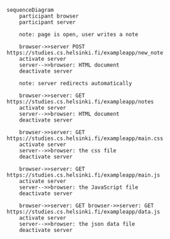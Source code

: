 
    sequenceDiagram
        participant browser
        participant server
    
        note: page is open, user writes a note
    
        browser->>server POST https://studies.cs.helsinki.fi/exampleapp/new_note
        activate server
        server-->>browser: HTML document
        deactivate server
    
        note: server redirects automatically 
    
        browser->>server: GET https://studies.cs.helsinki.fi/exampleapp/notes
        activate server
        server-->>browser: HTML document
        deactivate server
    
        browser->>server: GET https://studies.cs.helsinki.fi/exampleapp/main.css
        activate server
        server-->>browser: the css file
        deactivate server
        
        browser->>server: GET https://studies.cs.helsinki.fi/exampleapp/main.js
        activate server
        server-->>browser: the JavaScript file
        deactivate server
    
        browser->>server: GET browser->>server: GET https://studies.cs.helsinki.fi/exampleapp/data.js
        activate server
        server-->>browser: the json data file
        deactivate server
